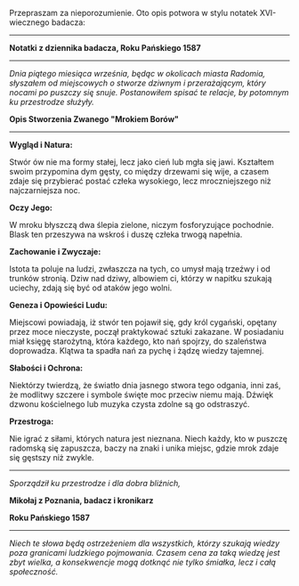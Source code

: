 Przepraszam za nieporozumienie. Oto opis potwora w stylu notatek XVI-wiecznego badacza:

---

**Notatki z dziennika badacza, Roku Pańskiego 1587**

---

_Dnia piątego miesiąca września, będąc w okolicach miasta Radomia, słyszałem od miejscowych o stworze dziwnym i przerażającym, który nocami po puszczy się snuje. Postanowiłem spisać te relacje, by potomnym ku przestrodze służyły._

**Opis Stworzenia Zwanego "Mrokiem Borów"**

---

**Wygląd i Natura:**

Stwór ów nie ma formy stałej, lecz jako cień lub mgła się jawi. Kształtem swoim przypomina dym gęsty, co między drzewami się wije, a czasem zdaje się przybierać postać człeka wysokiego, lecz mroczniejszego niż najczarniejsza noc.

**Oczy Jego:**

W mroku błyszczą dwa ślepia zielone, niczym fosforyzujące pochodnie. Blask ten przeszywa na wskroś i duszę człeka trwogą napełnia.

**Zachowanie i Zwyczaje:**

Istota ta poluje na ludzi, zwłaszcza na tych, co umysł mają trzeźwy i od trunków stronią. Dziw nad dziwy, albowiem ci, którzy w napitku szukają uciechy, zdają się być od ataków jego wolni.

**Geneza i Opowieści Ludu:**

Miejscowi powiadają, iż stwór ten pojawił się, gdy król cygański, opętany przez moce nieczyste, począł praktykować sztuki zakazane. W posiadaniu miał księgę starożytną, która każdego, kto nań spojrzy, do szaleństwa doprowadza. Klątwa ta spadła nań za pychę i żądzę wiedzy tajemnej.

**Słabości i Ochrona:**

Niektórzy twierdzą, że światło dnia jasnego stwora tego odgania, inni zaś, że modlitwy szczere i symbole święte moc przeciw niemu mają. Dźwięk dzwonu kościelnego lub muzyka czysta zdolne są go odstraszyć.

**Przestroga:**

Nie igrać z siłami, których natura jest nieznana. Niech każdy, kto w puszczę radomską się zapuszcza, baczy na znaki i unika miejsc, gdzie mrok zdaje się gęstszy niż zwykle.

---

_Sporządził ku przestrodze i dla dobra bliźnich,_

**Mikołaj z Poznania, badacz i kronikarz**

**Roku Pańskiego 1587**

---

_Niech te słowa będą ostrzeżeniem dla wszystkich, którzy szukają wiedzy poza granicami ludzkiego pojmowania. Czasem cena za taką wiedzę jest zbyt wielka, a konsekwencje mogą dotknąć nie tylko śmiałka, lecz i całą społeczność._